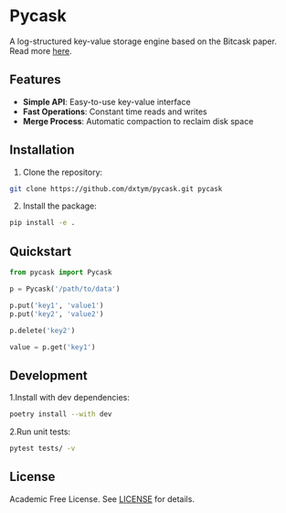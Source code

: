 # Pycask

A log-structured key-value storage engine based on the Bitcask paper. Read more [here](https://riak.com/assets/bitcask-intro.pdf).

## Features

- **Simple API**: Easy-to-use key-value interface
- **Fast Operations**: Constant time reads and writes
- **Merge Process**: Automatic compaction to reclaim disk space

## Installation

1. Clone the repository:
```bash
git clone https://github.com/dxtym/pycask.git pycask
```

2. Install the package:
```bash
pip install -e .
```

## Quickstart

```python
from pycask import Pycask

p = Pycask('/path/to/data')

p.put('key1', 'value1')
p.put('key2', 'value2')

p.delete('key2')

value = p.get('key1')
```

## Development

1.Install with dev dependencies:
```bash
poetry install --with dev
```

2.Run unit tests:
```bash
pytest tests/ -v
```

## License

Academic Free License. See [LICENSE](LICENSE) for details.
